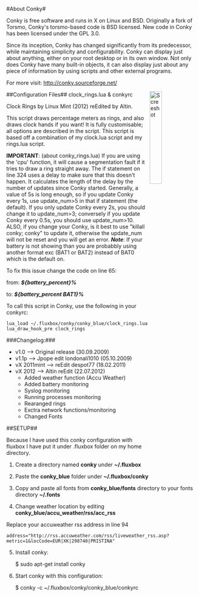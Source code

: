 #About Conky#

Conky is free software and runs in X on Linux and BSD. Originally a fork of Torsmo, Conky's torsmo-based code is BSD licensed. New code in Conky has been licensed under the GPL 3.0.

Since its inception, Conky has changed significantly from its predecessor, while maintaining simplicity and configurability. Conky can display just about anything, either on your root desktop or in its own window. Not only does Conky have many built-in objects, it can also display just about any piece of information by using scripts and other external programs.

For more visit: http://conky.sourceforge.net/

##Configuration Files##
<img src="https://github.com/altinukshini/conky_blue/raw/master/screenshot.png" align="right" width="25%" alt="Screeshot" />
clock_rings.lua & conkyrc

Clock Rings by Linux Mint (2012) reEdited by Altin.

This script draws percentage meters as rings, and also draws clock hands if you want! It is fully customisable; all options are described in the script.
This script is based off a combination of my clock.lua script and my rings.lua script.

**IMPORTANT**: (about conky_rings.lua) If you are using the 'cpu' function, it will cause a segmentation fault if it tries to draw a ring straight away. 
                    The if statement on line 324 uses a delay to make sure that this doesn't happen. 
                    It calculates the length of the delay by the number of updates since Conky started. 
                    Generally, a value of 5s is long enough, so if you update Conky every 1s, 
                    use update_num>5 in that if statement (the default). 
                    If you only update Conky every 2s, you should change it to update_num>3; 
                    conversely if you update Conky every 0.5s, you should use update_num>10. 
                    ALSO, if you change your Conky, is it best to use "killall conky; conky" to update it, 
                    otherwise the update_num will not be reset and you will get an error.
***Note***: If your battery is not showing than you are probabbly using another format exc (BAT1 or BAT2) instead of BAT0 which is the default on.

To fix this issue change the code on line 65:

from: ***${battery_percent}%***

to: ***${battery_percent BAT1}%***

To call this script in Conky, use the following in your conkyrc:

	lua_load ~/.fluxbox/conky/conky_blue/clock_rings.lua
	lua_draw_hook_pre clock_rings

###Changelog:###
* v1.0 -->  Original release (30.09.2009)
* v1.1p -->   Jpope edit londonali1010 (05.10.2009)
* vX 2011mint --> reEdit despot77 (18.02.2011)
* vX 2012 --> Altin reEdit (22.07.2012)
 	* Added weather function (Accu Weather)
 	* Added battery monitoring
 	* Syslog monitoring
 	* Running processes monitoring
 	* Rearanged rings
 	* Exctra network functions/monitoring
 	* Changed Fonts

##SETUP##

Because I have used this conky configuration with fluxbox I have put it under .fluxbox folder on my home directory.

1) Create a directory named **conky** under **~/.fluxbox**

2) Paste the **conky_blue** folder under **~/.fluxbox/conky**

3) Copy and paste all fonts from **conky_blue/fonts** directory to your fonts directory **~/.fonts**

4) Change weather location by editing **conky_blue/accu_weather/rss/acc_rss**

Replace your accuweather rss address in line 94

	address="http://rss.accuweather.com/rss/liveweather_rss.asp?metric=1&locCode=EUR|XK|298740|PRISTINA"

5) Install conky: 

	$ sudo apt-get install conky

6) Start conky with this configuration:

	$ conky -c ~/.fluxbox/conky/conky_blue/conkyrc
